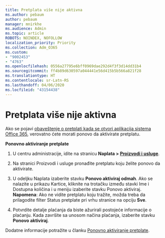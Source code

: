 ```yaml
---
title: Pretplata više nije aktivna
ms.author: pebaum
author: pebaum
manager: mnirkhe
ms.audience: Admin
ms.topic: article
ROBOTS: NOINDEX, NOFOLLOW
localization_priority: Priority
ms.collection: Adm_O365
ms.custom:
- "9002453"
- "4763"
ms.openlocfilehash: 0556a27795e6bff0969dae292d4f3f3d14dd31b4
ms.sourcegitcommit: ff4b89d630597a044441e56d415b5b566a821f28
ms.translationtype: HT
ms.contentlocale: sr-Latn-RS
ms.lasthandoff: 04/06/2020
ms.locfileid: "43154438"
---
```

# <a name="subscription-no-longer-active"></a>Pretplata više nije aktivna

Ako se pojavi [obaveštenje o pretplati kada se otvori aplikacija sistema Office 365](https://support.office.com/article/A-subscription-notice-appears-when-I-open-an-Office-365-application-4CABE32C-F594-4C0E-9191-3D3ADE10CCEB), verovatno ćete morati ponovo da aktivirate pretplatu.

**Ponovno aktiviranje pretplate**

1. U centru administracije, idite na stranicu **Naplata > [Proizvodi i usluge](https://go.microsoft.com/fwlink/p/?linkid=842054)**.

2. Na stranici Proizvodi i usluge pronađite pretplatu koju želite ponovo da aktivirate.

3. U odeljku Naplata izaberite stavku **Ponovo aktiviraj odmah**.  Ako se nalazite u prikazu Kartice, kliknite na trotačku između stavki Ime i Dostupna količina i u meniju izaberite stavku Ponovo aktiviraj. **Napomena**: Ako ne vidite pretplatu koju tražite, možda treba da prilagodite filter Status pretplate pri vrhu stranice na opciju **Sve**.

4. Potvrdite detalje plaćanja da biste ažurirali postojeće informacije o plaćanju. Kada završite sa unosom načina plaćanja, izaberite stavku **Ponovo aktiviraj**.

Dodatne informacije potražite u članku [Ponovno aktiviranje pretplate](https://docs.microsoft.com/office365/admin/subscriptions-and-billing/reactivate-your-subscription). 
